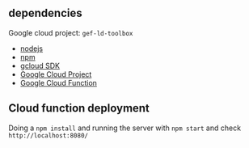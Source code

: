 
## dependencies

Google cloud project: `gef-ld-toolbox`

* [nodejs](https://nodejs.org/en/)
* [npm](https://www.npmjs.com/)
* [gcloud SDK](https://cloud.google.com/sdk/docs/)
* [Google Cloud Project](https://cloud.google.com/resource-manager/docs/creating-managing-projects)
* [Google Cloud Function](https://cloud.google.com/functions/docs/quickstart)

## Cloud function deployment

Doing a  `npm install` and running the server with `npm start` and check `http://localhost:8080/`
